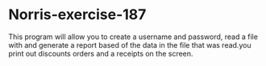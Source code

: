 # Norris-exercise-187
This program will allow you to create a username and password, read a file with and generate a report based of the data in the file that was read.you print out discounts orders and a receipts on the screen. 
